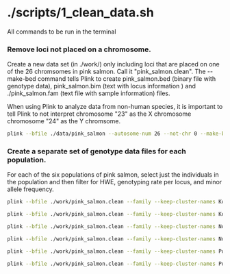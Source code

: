 # ./scripts/1_clean_data.sh 
All commands to be run in the terminal



### Remove loci not placed on a chromosome.  
Create a new data set (in ./work/) only including loci that are placed on one of the 26 chromsomes in pink salmon. Call it "pink_salmon.clean".  The --make-bed command tells Plink to create pink_salmon.bed (binary file with genotype data), pink_salmon.bim (text with locus information ) and ./pink_salmon.fam (text file with sample information) files.

When using Plink to analyze data from non-human species, it is important to tell Plink to not interpret chromosome "23" as the X chromosome chromosome "24" as the Y chromsome. 


```bash
plink --bfile ./data/pink_salmon --autosome-num 26 --not-chr 0 --make-bed --out ./work/pink_salmon.clean
```

### Create a separate set of genotype data files for each population.
For each of the six populations of pink salmon, select just the individuals in the population and then filter for HWE, genotyping rate per locus, and minor allele frequency.

```bash
plink --bfile ./work/pink_salmon.clean --family --keep-cluster-names Koppen_ODD --hwe .001 --geno 0.02 --maf 0.05 --make-bed --out ./work/Koppen_ODD

plink --bfile ./work/pink_salmon.clean --family --keep-cluster-names Koppen_EVEN --hwe .001 --geno 0.02 --maf 0.05 --make-bed --out ./work/Koppen_EVEN

plink --bfile ./work/pink_salmon.clean --family --keep-cluster-names Nome_ODD --hwe .001 --geno 0.02 --maf 0.05 --make-bed --out ./work/Nome_ODD

plink --bfile ./work/pink_salmon.clean --family --keep-cluster-names Nome_EVEN --hwe .001 --geno 0.02 --maf 0.05 --make-bed --out ./work/Nome_EVEN

plink --bfile ./work/pink_salmon.clean --family --keep-cluster-names Puget_ODD --hwe .001 --geno 0.02 --maf 0.05 --make-bed --out ./work/Puget_ODD

plink --bfile ./work/pink_salmon.clean --family --keep-cluster-names Puget_EVEN --hwe .001 --geno 0.02 --maf 0.05 --make-bed --out ./work/Puget_EVEN
```

